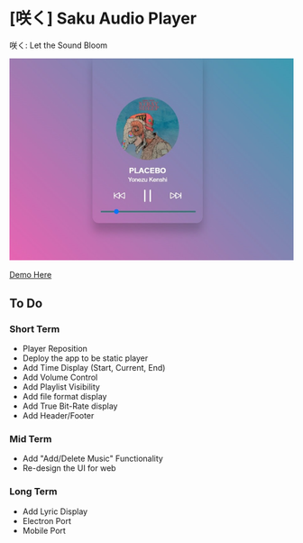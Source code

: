 # [咲く] Saku Audio Player
咲く: Let the Sound Bloom

![咲く](./misc/sample1.jpg)

[Demo Here](https://seungkilee-cs.github.io/saku-audio-player/)

## To Do
### Short Term
- Player Reposition
- Deploy the app to be static player
- Add Time Display (Start, Current, End)
- Add Volume Control
- Add Playlist Visibility
- Add file format display
- Add True Bit-Rate display
- Add Header/Footer

### Mid Term
- Add "Add/Delete Music" Functionality
- Re-design the UI for web

### Long Term
- Add Lyric Display
- Electron Port
- Mobile Port